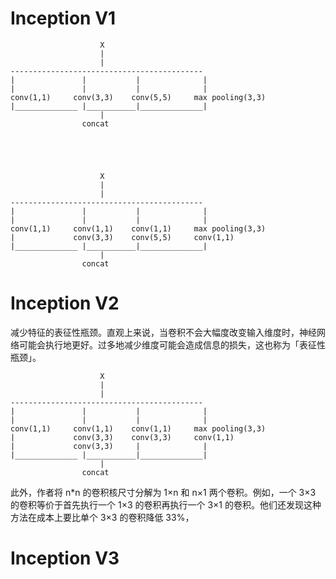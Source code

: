 # Inception V1


                        X
                        |
                        |
    -------------------------------------------
    |               |           |              |
    |               |           |              |
    conv(1,1)     conv(3,3)    conv(5,5)     max pooling(3,3)
    |______________ |___________|______________|
                        |
                    concat





                        X
                        |
                        |
    -------------------------------------------
    |               |           |              |
    |               |           |              |
    conv(1,1)     conv(1,1)    conv(1,1)     max pooling(3,3)
    |             conv(3,3)    conv(5,5)     conv(1,1)
    |______________ |___________|______________|
                        |
                    concat



 # Inception V2       
 减少特征的表征性瓶颈。直观上来说，当卷积不会大幅度改变输入维度时，神经网络可能会执行地更好。过多地减少维度可能会造成信息的损失，这也称为「表征性瓶颈」。                



                        X
                        |
                        |
    -------------------------------------------
    |               |           |              |
    |               |           |              |
    conv(1,1)     conv(1,1)    conv(1,1)     max pooling(3,3)
    |             conv(3,3)    conv(3,3)     conv(1,1)
    |             conv(3,3)     |              |
    |______________ |___________|______________|
                        |
                    concat

此外，作者将 n*n 的卷积核尺寸分解为 1×n 和 n×1 两个卷积。例如，一个 3×3 的卷积等价于首先执行一个 1×3 的卷积再执行一个 3×1 的卷积。他们还发现这种方法在成本上要比单个 3×3 的卷积降低 33%，                    


# Inception V3


